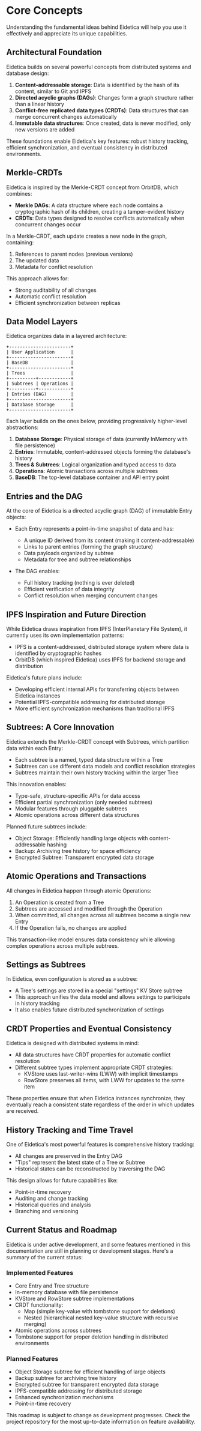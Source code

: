 # Core Concepts

Understanding the fundamental ideas behind Eidetica will help you use it effectively and appreciate its unique capabilities.

## Architectural Foundation

Eidetica builds on several powerful concepts from distributed systems and database design:

1. **Content-addressable storage**: Data is identified by the hash of its content, similar to Git and IPFS
2. **Directed acyclic graphs (DAGs)**: Changes form a graph structure rather than a linear history
3. **Conflict-free replicated data types (CRDTs)**: Data structures that can merge concurrent changes automatically
4. **Immutable data structures**: Once created, data is never modified, only new versions are added

These foundations enable Eidetica's key features: robust history tracking, efficient synchronization, and eventual consistency in distributed environments.

## Merkle-CRDTs

Eidetica is inspired by the Merkle-CRDT concept from OrbitDB, which combines:

- **Merkle DAGs**: A data structure where each node contains a cryptographic hash of its children, creating a tamper-evident history
- **CRDTs**: Data types designed to resolve conflicts automatically when concurrent changes occur

In a Merkle-CRDT, each update creates a new node in the graph, containing:

1. References to parent nodes (previous versions)
2. The updated data
3. Metadata for conflict resolution

This approach allows for:

- Strong auditability of all changes
- Automatic conflict resolution
- Efficient synchronization between replicas

## Data Model Layers

Eidetica organizes data in a layered architecture:

```
+-----------------------+
| User Application      |
+-----------------------+
| BaseDB                |
+-----------------------+
| Trees                 |
+----------+------------+
| Subtrees | Operations |
+----------+------------+
| Entries (DAG)         |
+-----------------------+
| Database Storage      |
+-----------------------+
```

Each layer builds on the ones below, providing progressively higher-level abstractions:

1. **Database Storage**: Physical storage of data (currently InMemory with file persistence)
2. **Entries**: Immutable, content-addressed objects forming the database's history
3. **Trees & Subtrees**: Logical organization and typed access to data
4. **Operations**: Atomic transactions across multiple subtrees
5. **BaseDB**: The top-level database container and API entry point

## Entries and the DAG

At the core of Eidetica is a directed acyclic graph (DAG) of immutable Entry objects:

- Each Entry represents a point-in-time snapshot of data and has:

  - A unique ID derived from its content (making it content-addressable)
  - Links to parent entries (forming the graph structure)
  - Data payloads organized by subtree
  - Metadata for tree and subtree relationships

- The DAG enables:
  - Full history tracking (nothing is ever deleted)
  - Efficient verification of data integrity
  - Conflict resolution when merging concurrent changes

## IPFS Inspiration and Future Direction

While Eidetica draws inspiration from IPFS (InterPlanetary File System), it currently uses its own implementation patterns:

- IPFS is a content-addressed, distributed storage system where data is identified by cryptographic hashes
- OrbitDB (which inspired Eidetica) uses IPFS for backend storage and distribution

Eidetica's future plans include:

- Developing efficient internal APIs for transferring objects between Eidetica instances
- Potential IPFS-compatible addressing for distributed storage
- More efficient synchronization mechanisms than traditional IPFS

## Subtrees: A Core Innovation

Eidetica extends the Merkle-CRDT concept with Subtrees, which partition data within each Entry:

- Each subtree is a named, typed data structure within a Tree
- Subtrees can use different data models and conflict resolution strategies
- Subtrees maintain their own history tracking within the larger Tree

This innovation enables:

- Type-safe, structure-specific APIs for data access
- Efficient partial synchronization (only needed subtrees)
- Modular features through pluggable subtrees
- Atomic operations across different data structures

Planned future subtrees include:

- Object Storage: Efficiently handling large objects with content-addressable hashing
- Backup: Archiving tree history for space efficiency
- Encrypted Subtree: Transparent encrypted data storage

## Atomic Operations and Transactions

All changes in Eidetica happen through atomic Operations:

1. An Operation is created from a Tree
2. Subtrees are accessed and modified through the Operation
3. When committed, all changes across all subtrees become a single new Entry
4. If the Operation fails, no changes are applied

This transaction-like model ensures data consistency while allowing complex operations across multiple subtrees.

## Settings as Subtrees

In Eidetica, even configuration is stored as a subtree:

- A Tree's settings are stored in a special "settings" KV Store subtree
- This approach unifies the data model and allows settings to participate in history tracking
- It also enables future distributed synchronization of settings

## CRDT Properties and Eventual Consistency

Eidetica is designed with distributed systems in mind:

- All data structures have CRDT properties for automatic conflict resolution
- Different subtree types implement appropriate CRDT strategies:
  - KVStore uses last-writer-wins (LWW) with implicit timestamps
  - RowStore preserves all items, with LWW for updates to the same item

These properties ensure that when Eidetica instances synchronize, they eventually reach a consistent state regardless of the order in which updates are received.

## History Tracking and Time Travel

One of Eidetica's most powerful features is comprehensive history tracking:

- All changes are preserved in the Entry DAG
- "Tips" represent the latest state of a Tree or Subtree
- Historical states can be reconstructed by traversing the DAG

This design allows for future capabilities like:

- Point-in-time recovery
- Auditing and change tracking
- Historical queries and analysis
- Branching and versioning

<!-- TODO: Document history access APIs when they are more fully developed -->

## Current Status and Roadmap

Eidetica is under active development, and some features mentioned in this documentation are still in planning or development stages. Here's a summary of the current status:

### Implemented Features

- Core Entry and Tree structure
- In-memory database with file persistence
- KVStore and RowStore subtree implementations
- CRDT functionality:
  - Map (simple key-value with tombstone support for deletions)
  - Nested (hierarchical nested key-value structure with recursive merging)
- Atomic operations across subtrees
- Tombstone support for proper deletion handling in distributed environments

### Planned Features

- Object Storage subtree for efficient handling of large objects
- Backup subtree for archiving tree history
- Encrypted subtree for transparent encrypted data storage
- IPFS-compatible addressing for distributed storage
- Enhanced synchronization mechanisms
- Point-in-time recovery

This roadmap is subject to change as development progresses. Check the project repository for the most up-to-date information on feature availability.
